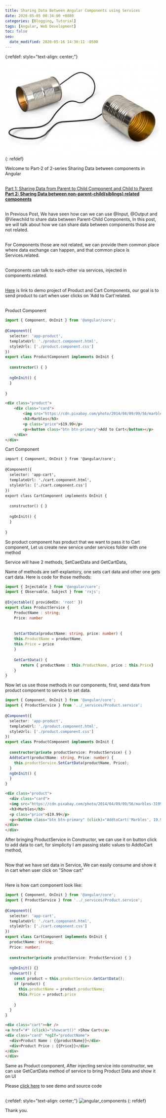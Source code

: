 ```yaml
---
title: Sharing Data Between Angular Components using Services
date: 2020-05-05 00:34:00 +0800
categories: [Blogging, Tutorial]
tags: [Angular, Web Development]
toc: false
seo:
  date_modified: 2020-05-16 14:30:11 -0500
---
```

{:refdef: style="text-align: center;"}
![upload-image](/assets/img/commons/Angular_Components.jpg)
{: refdef}

Welcome to Part-2 of 2-series Sharing Data between components in Angular <br> <br>


[Part 1: Sharing Data from Parent to Child Component and Child to Parent](http://pushpk.com/posts/Sharing-Data-Between-Angular-Components/)    <br>
**[Part 2: Sharing Data between non-parent-child(siblings) related components](http://pushpk.com/posts/Sharing-Data-Between-Angular-Components-2/)**    <br><br>


In Previous Post, We have seen how can we can use @Input, @Output and @Viewchild to share data between Parent-Child Components, In this post, we will talk about how we can share data between components those are not related. <br><br>

For Components those are not related, we can provide them common place where data exchange can happen, and that common place is Services.related. <br><br>

Components can talk to each-other via services, injected in components.related. <br><br>

[Here](https://stackblitz.com/edit/angular-communicating-between-components-using-services) is link to demo project of Product and Cart Components, our goal is to send product to cart when user clicks on 'Add to Cart'related. <br><br>

Product Component

```typescript
import { Component, OnInit } from '@angular/core';

@Component({
  selector: 'app-product',
  templateUrl: './product.component.html',
  styleUrls: ['./product.component.css']
})
export class ProductComponent implements OnInit {

  constructor() { }

  ngOnInit() {
  }

}
```

```html
<div class="product">
	<div class="card">
		<img src="https://cdn.pixabay.com/photo/2014/04/09/09/56/marbles-319938_960_720.jpg" alt="Denim Jeans" style="width:100%">
		<h3>Marbles</h3>
		<p class="price">$19.99</p>
		<p><button class="btn btn-primary">Add to Cart</button></p>
	</div>
</div>
```

Cart Component

```html
import { Component, OnInit } from '@angular/core';

@Component({
  selector: 'app-cart',
  templateUrl: './cart.component.html',
  styleUrls: ['./cart.component.css']
})
export class CartComponent implements OnInit {

  constructor() { }

  ngOnInit() {
  }

}
```

So product component has  product that we want to pass it to Cart component, Let us create new service under services folder with one method

Service will have 2 methods, SetCaetData and GetCartData, 

Name of methods are self-explantory, one sets cart data and other one gets cart data. Here is code for those methods:

```typescript
import { Injectable } from '@angular/core';
import { Observable, Subject } from 'rxjs';

@Injectable({ providedIn: 'root' })
export class ProductService {
    ProductName : string;
    Price: number


    SetCartData(productName: string, price: number) {
    this.ProductName = productName,
    this.Price = price
    }

    GetCartData() {
       return { productName : this.ProductName, price : this.Price}
    }
}
```

Now let us use those methods in our components, first, send data from product component to service to set data.

```typescript
import { Component, OnInit } from '@angular/core';
import { ProductService } from '../_services/Product.service';

@Component({
  selector: 'app-product',
  templateUrl: './product.component.html',
  styleUrls: ['./product.component.css']
})
export class ProductComponent implements OnInit {

  constructor(private productService: ProductService) { }
  AddtoCart(productName: string, Price: number) {
    this.productService.SetCartData(productName, Price);
  }
  ngOnInit() {
  }
}
```

```html
<div class="product">
  <div class="card">
  <img src="https://cdn.pixabay.com/photo/2014/04/09/09/56/marbles-319938_960_720.jpg" alt="Denim Jeans" style="width:100%">
  <h3>Marbles</h3>
  <p class="price">$19.99</p>
  <p><button class="btn btn-primary" (click)="AddtoCart('Marbles', 19.99)">Add to Cart</button></p>
</div>
</div>
```
After bringing ProductService in Constructor, we can use it  on button click to add data to cart, for simplicity I am passing static values to AddtoCart method, <br><br>

Now that we have set data in Service, We can easily consume and show it in cart when user click on "Show cart" <br><br>

Here is how cart component look like: 

```typescript
import { Component, OnInit } from '@angular/core';
import { ProductService } from '../_services/Product.service';

@Component({
  selector: 'app-cart',
  templateUrl: './cart.component.html',
  styleUrls: ['./cart.component.css']
})
export class CartComponent implements OnInit {
  productName: string;
  Price: number;

  constructor(private productService: ProductService) { }

  ngOnInit() {}
  showcart() {
    const product = this.productService.GetCartData();
    if (product) {
      this.productName = product.productName;
      this.Price = product.price

    }
  }
}
```

```html
<div class="cart"><br />
<a href="#" (click)="showcart()" >Show Cart</a>
<div class="card" *ngIf="productName">
  <div>Product Name : {{productName}}</div>
  <div>Product Price : {{Price}}</div>
</div>
</div>
```

Same as Product component, After injecting service into constructor, we can use GetCartData method of service to bring Product Data and show it on UI

Please [click here](https://stackblitz.com/edit/angular-communicating-between-components-using-services) to see demo and source code  <br><br>


{:refdef: style="text-align: center;"}
![angular_components](/assets/img/commons/angular_components.gif)
{: refdef}   


Thank you.